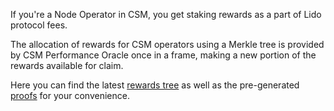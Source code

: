 If you're a Node Operator in CSM, you get staking rewards as a part of Lido
protocol fees.

The allocation of rewards for CSM operators using a Merkle tree is provided by
CSM Performance Oracle once in a frame, making a new portion of the rewards
available for claim.

Here you can find the latest [rewards tree](./tree.json) as well as the
pre-generated [proofs](./proofs.json) for your convenience.

